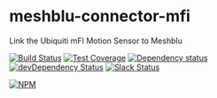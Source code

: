 # meshblu-connector-mfi
Link the Ubiquiti mFI Motion Sensor to Meshblu

[![Build Status](https://travis-ci.org/octoblu/meshblu-connector-local-webhook.svg?branch=master)](https://travis-ci.org/octoblu/meshblu-connector-local-webhook)
[![Test Coverage](https://codecov.io/gh/octoblu/meshblu-connector-local-webhook/branch/master/graph/badge.svg)](https://codecov.io/gh/octoblu/meshblu-connector-local-webhook)
[![Dependency status](http://img.shields.io/david/octoblu/meshblu-connector-local-webhook.svg?style=flat)](https://david-dm.org/octoblu/meshblu-connector-local-webhook)
[![devDependency Status](http://img.shields.io/david/dev/octoblu/meshblu-connector-local-webhook.svg?style=flat)](https://david-dm.org/octoblu/meshblu-connector-local-webhook#info=devDependencies)
[![Slack Status](http://community-slack.octoblu.com/badge.svg)](http://community-slack.octoblu.com)

[![NPM](https://nodei.co/npm/meshblu-connector-local-webhook.svg?style=flat)](https://npmjs.org/package/meshblu-connector-local-webhook)

